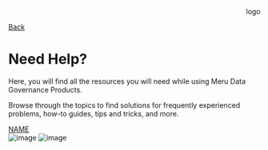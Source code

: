 <p align="Right">
  logo
</p>

[Back](README.md)



# Need Help?

Here, you will find all the resources you will need while using Meru Data Governance Products.

Browse through the topics to find solutions for frequently experienced problems, how-to guides, tips and tricks, and more.


[NAME](DUMMY.md)  
![image](https://github.com/user-attachments/assets/a6b97606-b8c8-43f2-a0d2-a276f2dde5e1)
![image](https://github.com/user-attachments/assets/9466aa1d-044d-4319-92f9-3487cbbe09c5)

